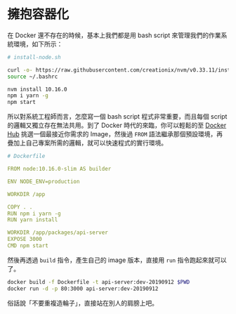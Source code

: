 # 擁抱容器化

在 Docker 還不存在的時候，基本上我們都是用 bash script 來管理我們的作業系統環境，如下所示：

```sh
# install-node.sh

curl -o- https://raw.githubusercontent.com/creationix/nvm/v0.33.11/install.sh | bash
source ~/.bashrc

nvm install 10.16.0
npm i yarn -g
npm start
```

所以對系統工程師而言，怎麼寫一個 bash script 程式非常重要，而且每個 script 的邏輯又獨立存在無法共用。到了 Docker 時代的來臨，你可以輕鬆的至 [Docker Hub](https://hub.docker.com/) 挑選一個最接近你需求的 Image，然後過 `FROM` 語法繼承那個預設環境，再疊加上自己專案所需的邏輯，就可以快速程式的實行環境。

```yaml
# Dockerfile

FROM node:10.16.0-slim AS builder

ENV NODE_ENV=production

WORKDIR /app

COPY . .
RUN npm i yarn -g
RUN yarn install

WORKDIR /app/packages/api-server
EXPOSE 3000
CMD npm start
```

然後再透過 `build` 指令，產生自己的 image 版本，直接用 `run` 指令跑起來就可以了。

```sh
docker build -f Dockerfile -t api-server:dev-20190912 $PWD
docker run -d -p 80:3000 api-server:dev-20190912
```

俗話說「不要重複造輪子」，直接站在別人的肩膀上吧。
